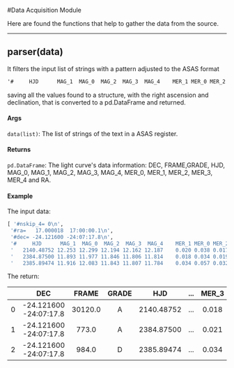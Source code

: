 #Data Acquisition Module

Here are found the functions that help to gather the data from the source.

------------------------------------------

## parser(data)

It filters the input list of strings with a pattern adjusted to the ASAS format
```txt
'#     HJD      MAG_1  MAG_0  MAG_2  MAG_3  MAG_4    MER_1 MER_0 MER_2 MER_3 MER_4 GRADE FRAME'
```
saving all the values found to a structure, with the right ascension and declination, that is converted to a pd.DataFrame and returned.

#### Args
`data(list)`: The list of strings of the text in a ASAS register.

#### Returns
`pd.DataFrame`: The light curve's data information: DEC, FRAME,GRADE, HJD, MAG_0, MAG_1, MAG_2, MAG_3, MAG_4, MER_0, MER_1, MER_2, MER_3, MER_4 and RA.

#### Example
The input data:
```python
[ '#nskip_4= 0\n',
 '#ra=   17.000018  17:00:00.1\n',
 '#dec= -24.121600 -24:07:17.8\n',
 '#     HJD      MAG_1  MAG_0  MAG_2  MAG_3  MAG_4    MER_1 MER_0 MER_2 MER_3 MER_4 GRADE FRAME\n',
 '   2140.48752 12.253 12.299 12.194 12.162 12.187    0.020 0.038 0.017 0.018 0.021  A 30120\n',
 '   2384.87500 11.893 11.977 11.846 11.806 11.814    0.018 0.034 0.019 0.021 0.024  A 773\n',
 '   2385.89474 11.916 12.083 11.843 11.807 11.784    0.034 0.057 0.032 0.034 0.040  D 984\n']
```
The return:

|   |           DEC          |  FRAME  | GRADE |     HJD    | ... | MER_3 | MER_4 |          RA          |
|---|:----------------------:|:-------:|:-----:|:----------:|:---:|:-----:|:-----:|:--------------------:|
| 0 | -24.121600 -24:07:17.8 | 30120.0 | A     | 2140.48752 | ... | 0.018 | 0.021 | 17.000018 17:00:00.1 |
| 1 | -24.121600 -24:07:17.8 | 773.0   | A     | 2384.87500 | ... | 0.021 | 0.024 | 17.000018 17:00:00.1 |
| 2 | -24.121600 -24:07:17.8 | 984.0   | D     | 2385.89474 | ... | 0.034 | 0.040 | 17.000018 17:00:00.1 |
